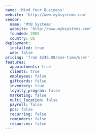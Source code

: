 ```yaml
---
name: 'Mind Your Business'
website: 'http://www.mybsystems.com'
vendor:
  name: 'MYB Systems'
  website: 'http://www.mybsystems.com'
  founded: 2005
  country: US
deployment:
  installed: true
  web: false
pricing: 'from $249.00/one-time/user'
features:
  appointments: true
  clients: true
  employees: false
  giftcards: false
  inventory: true
  loyalty_program: false
  marketing: false
  multi_location: false
  payroll: false
  pos: false
  recurring: false
  reminders: false
  resources: false
---
```

